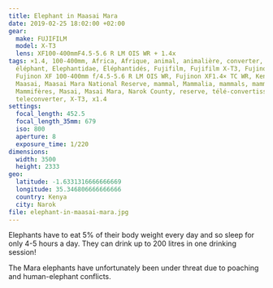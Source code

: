 ```yaml
---
title: Elephant in Maasai Mara
date: 2019-02-25 18:02:00 +02:00
gear:
  make: FUJIFILM
  model: X-T3
  lens: XF100-400mmF4.5-5.6 R LM OIS WR + 1.4x
tags: ×1.4, 100-400mm, Africa, Afrique, animal, animalière, converter, elephant,
  éléphant, Elephantidae, Éléphantidés, Fujifilm, Fujifilm X-T3, Fujinon,
  Fujinon XF 100-400mm f/4.5-5.6 R LM OIS WR, Fujinon XF1.4× TC WR, Kenya, lens,
  Maasai, Maasai Mara National Reserve, mammal, Mammalia, mammals, mammifère,
  Mammifères, Masai, Masai Mara, Narok County, reserve, télé-convertisseur,
  teleconverter, X-T3, x1.4
settings:
  focal_length: 452.5
  focal_length_35mm: 679
  iso: 800
  aperture: 8
  exposure_time: 1/220
dimensions:
  width: 3500
  height: 2333
geo:
  latitude: -1.6331316666666669
  longitude: 35.346806666666666
  country: Kenya
  city: Narok
file: elephant-in-maasai-mara.jpg
---
```


Elephants have to eat 5% of their body weight every day and so sleep for only 4-5 hours a day. They can drink up to 200 litres in one drinking session!

The Mara elephants have unfortunately been under threat due to poaching and human-elephant conflicts.
